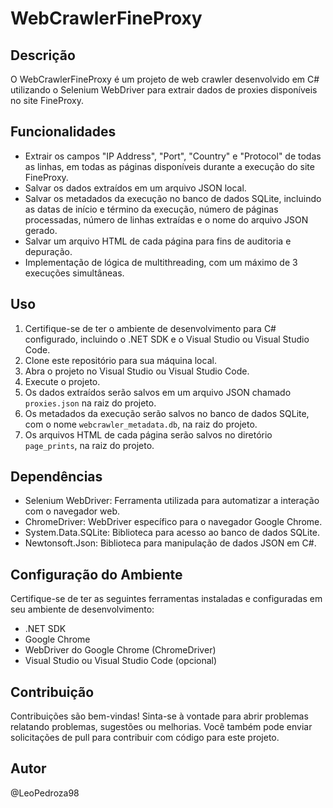 # WebCrawlerFineProxy

## Descrição
O WebCrawlerFineProxy é um projeto de web crawler desenvolvido em C# utilizando o Selenium WebDriver para extrair dados de proxies disponíveis no site FineProxy.

## Funcionalidades
- Extrair os campos "IP Address", "Port", "Country" e "Protocol" de todas as linhas, em todas as páginas disponíveis durante a execução do site FineProxy.
- Salvar os dados extraídos em um arquivo JSON local.
- Salvar os metadados da execução no banco de dados SQLite, incluindo as datas de início e término da execução, número de páginas processadas, número de linhas extraídas e o nome do arquivo JSON gerado.
- Salvar um arquivo HTML de cada página para fins de auditoria e depuração.
- Implementação de lógica de multithreading, com um máximo de 3 execuções simultâneas.

## Uso
1. Certifique-se de ter o ambiente de desenvolvimento para C# configurado, incluindo o .NET SDK e o Visual Studio ou Visual Studio Code.
2. Clone este repositório para sua máquina local.
3. Abra o projeto no Visual Studio ou Visual Studio Code.
4. Execute o projeto.
5. Os dados extraídos serão salvos em um arquivo JSON chamado `proxies.json` na raiz do projeto.
6. Os metadados da execução serão salvos no banco de dados SQLite, com o nome `webcrawler_metadata.db`, na raiz do projeto.
7. Os arquivos HTML de cada página serão salvos no diretório `page_prints`, na raiz do projeto.

## Dependências
- Selenium WebDriver: Ferramenta utilizada para automatizar a interação com o navegador web.
- ChromeDriver: WebDriver específico para o navegador Google Chrome.
- System.Data.SQLite: Biblioteca para acesso ao banco de dados SQLite.
- Newtonsoft.Json: Biblioteca para manipulação de dados JSON em C#.

## Configuração do Ambiente
Certifique-se de ter as seguintes ferramentas instaladas e configuradas em seu ambiente de desenvolvimento:
- .NET SDK
- Google Chrome
- WebDriver do Google Chrome (ChromeDriver)
- Visual Studio ou Visual Studio Code (opcional)

## Contribuição
Contribuições são bem-vindas! Sinta-se à vontade para abrir problemas relatando problemas, sugestões ou melhorias. Você também pode enviar solicitações de pull para contribuir com código para este projeto.

## Autor
@LeoPedroza98
